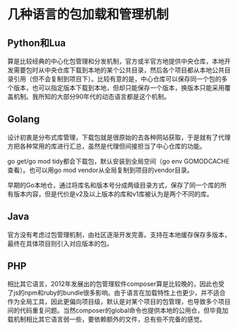 # 几种语言的包加载和管理机制

## Python和Lua

算是比较经典的中心化包管理和分发机制，官方或半官方地提供中央仓库，本地开发需要包时从中央仓库下载到本地的某个公共目录，然后各个项目都从本地公共目录引用（但不会复制到项目下）。比较有意的是，中心仓库可以保存同一个包的多个版本，也可以指定版本下载到本地，但却只能保存一个版本，换版本只能采用覆盖机制。我所知的大部分90年代的动态语言都是这个机制。

## Golang

设计初衷是分布式库管理，下载包就是很原始的去各种网站获取，于是就有了代理方把各种常用的库进行汇总，虽然是代理但间接担当了中心仓库的功能。

go get/go mod tidy都会下载包，默认安装到全局空间（go env GOMODCACHE查看）。也可以用go mod vendor从全局复制到项目的vendor目录。

早期的Go本地仓，通过将库名和版本号分成两级目录方式，保存了同一个库的所有版本内容，但是代价是v2及以上版本的库和v1库被认为是两个不同的库。

## Java

官方没有考虑过包管理机制，由社区逐渐开发完善。支持在本地缓存保存多版本，最终在具体项目则引入对应版本的包。

## PHP

相比其它语言，2012年发展出的包管理软件composer算是比较晚的，因此也受了js的npm和ruby的bundle很多影响。由于语言在加载特性上也更少，并不适合作为全局工具，因此更偏向项目级，默认是对某个项目的包管理，也导致多个项目间的代码重复问题。当然composer的global命令也提供本地的公用仓，但毕竟加载机制相比其它语言弱一些，要依赖额外的文件，总有些不完备的感觉。